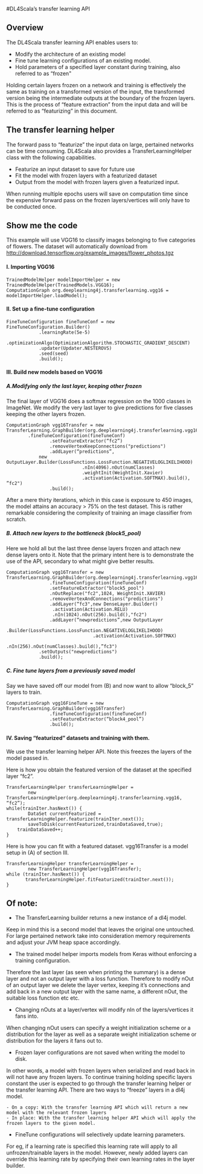 #DL4Scala’s transfer learning API

## Overview

The DL4Scala transfer learning API enables users to:

* Modify the architecture of an existing model
* Fine tune learning configurations of an existing model.
* Hold parameters of a specified layer constant during training, also referred to as “frozen" 
 
Holding certain layers frozen on a network and training is effectively the same as training on a transformed version of the input, the transformed version being the intermediate outputs at the boundary of the frozen layers. This is the process of “feature extraction” from the input data and will be referred to as “featurizing” in this document. 

## The transfer learning helper
The forward pass to “featurize” the input data on large, pertained networks can be time consuming. DL4Scala also provides a TransferLearningHelper class with the following capabilities. 

* Featurize an input dataset to save for future use
* Fit the model with frozen layers with a featurized dataset 
* Output from the model with frozen layers given a featurized input.

When running multiple epochs users will save on computation time since the expensive forward pass on the frozen layers/vertices will only have to be conducted once.

## Show me the code
This example will use VGG16 to classify images belonging to five categories of flowers. The dataset will automatically download from http://download.tensorflow.org/example_images/flower_photos.tgz

#### I.  Importing VGG16
```
TrainedModelHelper modelImportHelper = new TrainedModelHelper(TrainedModels.VGG16);
ComputationGraph org.deeplearning4j.transferlearning.vgg16 = modelImportHelper.loadModel();
```
#### II.  Set up a fine-tune configuration
```
FineTuneConfiguration fineTuneConf = new FineTuneConfiguration.Builder()
            .learningRate(5e-5)
            .optimizationAlgo(OptimizationAlgorithm.STOCHASTIC_GRADIENT_DESCENT)
            .updater(Updater.NESTEROVS)
            .seed(seed)
            .build();
```
#### III.  Build new models based on VGG16

##### A.Modifying only the last layer, keeping other frozen

The final layer of VGG16 does a softmax regression on the 1000 classes in ImageNet. We modify the very last layer to give predictions for five classes keeping the other layers frozen.

```
ComputationGraph vgg16Transfer = new TransferLearning.GraphBuilder(org.deeplearning4j.transferlearning.vgg16)
 		.fineTuneConfiguration(fineTuneConf)
            	.setFeatureExtractor(“fc2”)
            	.removeVertexKeepConnections("predictions") 
            	.addLayer(“predictions”, 
		  	new OutputLayer.Builder(LossFunctions.LossFunction.NEGATIVELOGLIKELIHOOD)
                    		.nIn(4096).nOut(numClasses)
                    		.weightInit(WeightInit.Xavier)
                    		.activation(Activation.SOFTMAX).build(), ”fc2")
            	.build();
```
After a mere thirty iterations, which in this case is exposure to 450 images, the model attains an accuracy > 75% on the test dataset. This is rather remarkable considering the complexity of training an image classifier from scratch.

##### B. Attach new layers to the bottleneck (block5_pool)

Here we hold all but the last three dense layers frozen and attach new dense layers onto it. Note that the primary intent here is to demonstrate the use of the API, secondary to what might give better results.

```
ComputationGraph vgg16Transfer = new TransferLearning.GraphBuilder(org.deeplearning4j.transferlearning.vgg16)
            	.fineTuneConfiguration(fineTuneConf)
            	.setFeatureExtractor("block5_pool")
            	.nOutReplace("fc2",1024, WeightInit.XAVIER)
            	.removeVertexAndConnections("predictions") 
            	.addLayer(“fc3",new DenseLayer.Builder()
				 .activation(Activation.RELU)
				 .nIn(1024).nOut(256).build(),"fc2") 
            	.addLayer(“newpredictions”,new OutputLayer
				.Builder(LossFunctions.LossFunction.NEGATIVELOGLIKELIHOOD)
                              	.activation(Activation.SOFTMAX)
                              	.nIn(256).nOut(numClasses).build(),”fc3") 
           	.setOutputs("newpredictions") 
           	.build();
```

##### C. Fine tune layers from a previously saved model 

Say we have saved off our model from (B) and now want to allow “block_5” layers to train. 

```
ComputationGraph vgg16FineTune = new TransferLearning.GraphBuilder(vgg16Transfer)
            	.fineTuneConfiguration(fineTuneConf)
            	.setFeatureExtractor(“block4_pool”)
            	.build();
```

#### IV.  Saving “featurized” datasets and training with them.

We use the transfer learning helper API. Note this freezes the layers of the model passed in.

Here is how you obtain the featured version of the dataset at the specified layer “fc2”.

```
TransferLearningHelper transferLearningHelper = 
		new TransferLearningHelper(org.deeplearning4j.transferlearning.vgg16, “fc2”);
while(trainIter.hasNext()) {
       	DataSet currentFeaturized = transferLearningHelper.featurize(trainIter.next());
        saveToDisk(currentFeaturized,trainDataSaved,true);
	trainDataSaved++;
}
```
Here is how you can fit with a featured dataset. vgg16Transfer is a model setup in (A) of section III.
```
TransferLearningHelper transferLearningHelper = 
		new TransferLearningHelper(vgg16Transfer);
while (trainIter.hasNext()) {
       transferLearningHelper.fitFeaturized(trainIter.next());
}
```

## Of note: 

* The TransferLearning builder returns a new instance of a dl4j model. 

Keep in mind this is a second model that leaves the original one untouched. For large pertained network take into consideration memory requirements and adjust your JVM heap space accordingly.

* The trained model helper imports models from Keras without enforcing a training configuration. 

Therefore the last layer (as seen when printing the summary) is a dense layer and not an output layer with a loss function. Therefore to modify nOut of an output layer we delete the layer vertex, keeping it’s connections and add back in a new output layer with the same name, a different nOut, the suitable loss function etc etc. 

* Changing nOuts at a layer/vertex will modify nIn of the layers/vertices it fans into. 

When changing nOut users can specify a weight initialization scheme or a distribution for the layer as well as a separate weight initialization scheme or distribution for the layers it fans out to.

* Frozen layer configurations are not saved when writing the model to disk. 

In other words, a model with frozen layers when serialized and read back in will not have any frozen layers. To continue training holding specific layers constant the user is expected to go through the transfer learning helper or the transfer learning API. There are two ways to “freeze” layers in a dl4j model.

    - On a copy: With the transfer learning API which will return a new model with the relevant frozen layers
    - In place: With the transfer learning helper API which will apply the frozen layers to the given model.

* FineTune configurations will selectively update learning parameters. 

For eg, if a learning rate is specified this learning rate will apply to all unfrozen/trainable layers in the model. However, newly added layers can override this learning rate by specifying their own learning rates in the layer builder.
